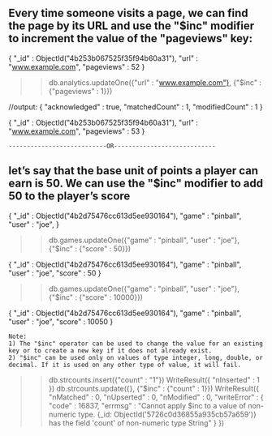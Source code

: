## Every time someone visits a page, we can find the page by its URL and use the "$inc" modifier to increment the value of the "pageviews" key:

{
  "_id" : ObjectId("4b253b067525f35f94b60a31"),
  "url" : "www.example.com",
  "pageviews" : 52
}

>> db.analytics.updateOne({"url" : "www.example.com"}, {"$inc" : {"pageviews" : 1}})


//output: { "acknowledged" : true, "matchedCount" : 1, "modifiedCount" : 1 }


{
  "_id" : ObjectId("4b253b067525f35f94b60a31"),
  "url" : "www.example.com",
  "pageviews" : 53
}

    ---------------------------OR----------------------------

## let’s say that the base unit of points a player can earn is 50. We can use the "$inc" modifier to add 50 to the player’s score

{
  "_id" : ObjectId("4b2d75476cc613d5ee930164"),
  "game" : "pinball",
  "user" : "joe",
}

>> db.games.updateOne({"game" : "pinball", "user" : "joe"}, {"$inc" : {"score" : 50}})

{ 
  "_id" : ObjectId("4b2d75476cc613d5ee930164"),
  "game" : "pinball",
  "user" : "joe",
  "score" : 50
}

>> db.games.updateOne({"game" : "pinball", "user" : "joe"}, {"$inc" : {"score" : 10000}})

{
  "_id" : ObjectId("4b2d75476cc613d5ee930164"),
  "game" : "pinball",
  "user" : "joe",
  "score" : 10050
}

    Note: 
    1) The "$inc" operator can be used to change the value for an existing key or to create a new key if it does not already exist.
    2) "$inc" can be used only on values of type integer, long, double, or decimal. If it is used on any other type of value, it will fail.

>> db.strcounts.insert({"count" : "1"})
WriteResult({ "nInserted" : 1 })
>> db.strcounts.update({}, {"$inc" : {"count" : 1}})
WriteResult({
 "nMatched" : 0,
 "nUpserted" : 0,
 "nModified" : 0,
 "writeError" : {
 "code" : 16837,
 "errmsg" : "Cannot apply $inc to a value of non-numeric type.
 {_id: ObjectId('5726c0d36855a935cb57a659')} has the field 'count' of
 non-numeric type String"
 }
})
